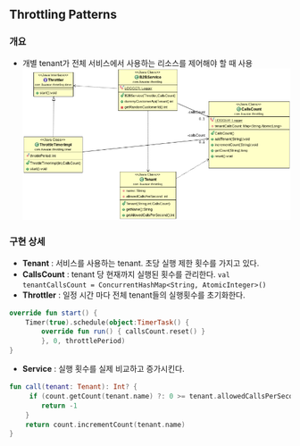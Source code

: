 ## Throttling Patterns

### 개요
* 개별 tenant가 전체 서비스에서 사용하는 리소스를 제어해야 할 때 사용
![throttling](throttling.png)

### 구현 상세
* **Tenant** : 서비스를 사용하는 tenant. 초당 실행 제한 횟수를 가지고 있다.
* **CallsCount** : tenant 당 현재까지 실행된 횟수를 관리한다.
`val tenantCallsCount = ConcurrentHashMap<String, AtomicInteger>()`
* **Throttler** : 일정 시간 마다 전체 tenant들의 실행횟수를 초기화한다.
```kotlin
override fun start() {
	Timer(true).schedule(object:TimerTask() {
		override fun run() { callsCount.reset() }
		}, 0, throttlePeriod)
}
```
* **Service** : 실행 횟수를 실제 비교하고 증가시킨다.
```kotlin
fun call(tenant: Tenant): Int? {
	 if (count.getCount(tenant.name) ?: 0 >= tenant.allowedCallsPerSecond) {
		return -1
	}
	return count.incrementCount(tenant.name)
}
```
